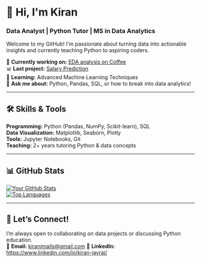 # 👋 Hi, I'm Kiran
### **Data Analyst | Python Tutor | MS in Data Analytics**  

Welcome to my GitHub! I'm passionate about turning data into actionable insights and currently teaching Python to aspiring coders.  

🔭 **Currently working on:** [EDA analysis on Coffee](https://github.com/KiranJCodes/GithubProjects/tree/main/Coffee) <br>
📊 **Last project:** [Salary Prediction](https://github.com/KiranJCodes/GithubProjects/tree/main/Salary%20Prediction) <br>
🌱 **Learning:** Advanced Machine Learning Techniques <br>
💬 **Ask me about:** Python, Pandas, SQL, or how to break into data analytics!  <br>

---

## 🛠️ **Skills & Tools**  
**Programming:** Python (Pandas, NumPy, Scikit-learn), SQL  
**Data Visualization:** Matplotlib, Seaborn, Plotly  
**Tools:** Jupyter Notebooks, Git  
**Teaching:** 2+ years tutoring Python & data concepts  

---



## 📊 **GitHub Stats**  
[![Your GitHub Stats](https://github-readme-stats.vercel.app/api?username=KiranJCodes&show_icons=true&theme=radical)](https://github.com/KiranJCodes)  
[![Top Languages](https://github-readme-stats.vercel.app/api/top-langs/?username=KiranJCodes&layout=compact)](https://github.com/KiranJCodes)  

---

## 🤝 **Let’s Connect!**  
I’m always open to collaborating on data projects or discussing Python education.  
📩 **Email:** kiranjmails@gmail.com
🔗 **LinkedIn:** https://www.linkedin.com/in/kiran-jayraj/

<!---
KiranJCodes/KiranJCodes is a ✨ special ✨ repository because its `README.md` (this file) appears on your GitHub profile.
You can click the Preview link to take a look at your changes.
--->
